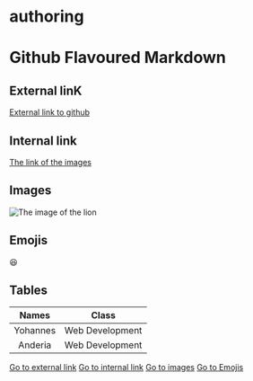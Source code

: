 # authoring
# Github Flavoured Markdown
## External linK
[External link to github](https://www.codegrepper.com/code-examples/whatever/how+to+add++link+to+github+readme)

## Internal link
[The link of the images](https://github.com/Yohannes-Habtemariam/authoring/tree/main/images)

## Images
![The image of the lion](https://github.com/Yohannes-Habtemariam/authoring/blob/main/lion.jpeg)

## Emojis
:laughing:

## Tables
| Names  | Class  |
| :-: | :-: |
| Yohannes | Web Development |
| Anderia | Web Development |

[Go to external link](https://github.com/Yohannes-Habtemariam/authoring/blob/main/README.md#external-link)
[Go to internal link](https://github.com/Yohannes-Habtemariam/authoring/blob/main/README.md#external-link)
[Go to images](https://github.com/Yohannes-Habtemariam/authoring/blob/main/README.md#external-link)
[Go to Emojis](https://github.com/Yohannes-Habtemariam/authoring/blob/main/README.md#external-link)


